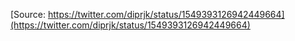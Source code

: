 [Source: https://twitter.com/diprjk/status/1549393126942449664](https://twitter.com/diprjk/status/1549393126942449664)